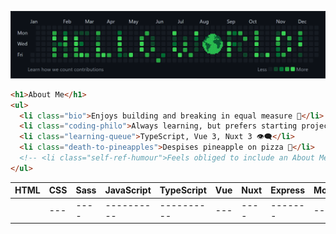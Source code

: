 <!-- Custom "Hello, World!" Banner (Canva) -->
![Hello, World! Banner](hello-world-banner-v2.png)

```html
<h1>About Me</h1>
<ul>
  <li class="bio">Enjoys building and breaking in equal measure 🦠</li>
  <li class="coding-philo">Always learning, but prefers starting projects 💭</li>
  <li class="learning-queue">TypeScript, Vue 3, Nuxt 3 👁️‍🗨️</li>
  <li class="death-to-pineapples">Despises pineapple on pizza 🤢</li>
  <!-- <li class="self-ref-humour">Feels obliged to include an About Me 🤓</li> -->
</ul>
```

| HTML | CSS | Sass | JavaScript | TypeScript | Vue | Nuxt | Express | MongoDB | C++ | Qt | OpenCV |
| ---- | --- | ---- | ---------- | ---------- | --- | ---- | ------- | ------- | --- | -- | ------ |
| <i class="fa-brands fa-html5"></i> | --- | ---- | ---------- | ---------- | --- | ---- | ------- | ------- | --- | -- | ------ |


<!-- Font Awesome Icons -->
<script src="https://kit.fontawesome.com/60cf25c4dc.js" crossorigin="anonymous"></script>
